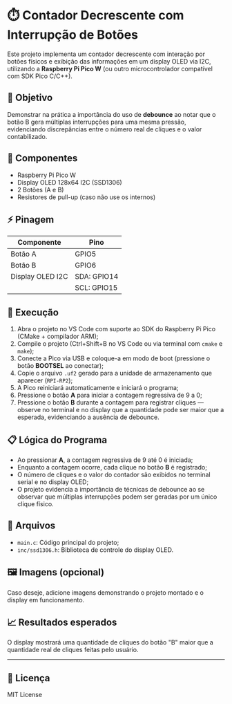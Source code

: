 # ⏱️ Contador Decrescente com Interrupção de Botões  
Este projeto implementa um contador decrescente com interação por botões físicos e exibição das informações em um display OLED via I2C, utilizando a **Raspberry Pi Pico W** (ou outro microcontrolador compatível com SDK Pico C/C++).

## 🎯 Objetivo  
Demonstrar na prática a importância do uso de **debounce** ao notar que o botão B gera múltiplas interrupções para uma mesma pressão, evidenciando discrepâncias entre o número real de cliques e o valor contabilizado.

## 🔧 Componentes  
- Raspberry Pi Pico W  
- Display OLED 128x64 I2C (SSD1306)  
- 2 Botões (A e B)  
- Resistores de pull-up (caso não use os internos)

## ⚡ Pinagem  
| Componente        | Pino         |
|-------------------|--------------|
| Botão A           | GPIO5        |
| Botão B           | GPIO6        |
| Display OLED I2C  | SDA: GPIO14  |
|                   | SCL: GPIO15  |

## 🚀 Execução

1. Abra o projeto no VS Code com suporte ao SDK do Raspberry Pi Pico (CMake + compilador ARM);
2. Compile o projeto (Ctrl+Shift+B no VS Code ou via terminal com `cmake` e `make`);
3. Conecte a Pico via USB e coloque-a em modo de boot (pressione o botão **BOOTSEL** ao conectar);
4. Copie o arquivo `.uf2` gerado para a unidade de armazenamento que aparecer (`RPI-RP2`);
5. A Pico reiniciará automaticamente e iniciará o programa;
6. Pressione o botão **A** para iniciar a contagem regressiva de 9 a 0;
7. Pressione o botão **B** durante a contagem para registrar cliques — observe no terminal e no display que a quantidade pode ser maior que a esperada, evidenciando a ausência de debounce.

## 📋 Lógica do Programa

- Ao pressionar **A**, a contagem regressiva de 9 até 0 é iniciada;
- Enquanto a contagem ocorre, cada clique no botão **B** é registrado;
- O número de cliques e o valor do contador são exibidos no terminal serial e no display OLED;
- O projeto evidencia a importância de técnicas de debounce ao se observar que múltiplas interrupções podem ser geradas por um único clique físico.

## 📁 Arquivos

- `main.c`: Código principal do projeto;
- `inc/ssd1306.h`: Biblioteca de controle do display OLED.

## 🖼️ Imagens (opcional)

Caso deseje, adicione imagens demonstrando o projeto montado e o display em funcionamento.

## 📈 Resultados esperados  
O display mostrará uma quantidade de cliques do botão "B" maior que a quantidade real de cliques feitas pelo usuário.

---

## 📜 Licença  
MIT License
